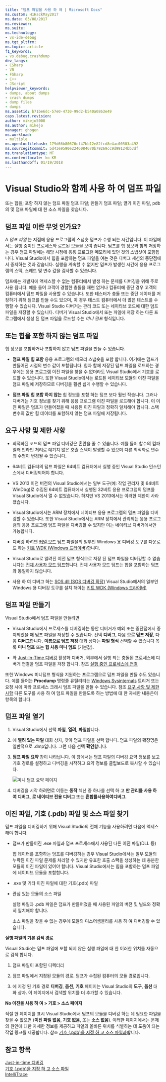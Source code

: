 ```yaml
---
title: "덤프 파일을 사용 하 여 | Microsoft Docs"
ms.custom: H1HackMay2017
ms.date: 03/08/2017
ms.reviewer: 
ms.suite: 
ms.technology:
- vs-ide-debug
ms.tgt_pltfrm: 
ms.topic: article
f1_keywords:
- vs.debug.crashdump
dev_langs:
- CSharp
- VB
- FSharp
- C++
- JScript
helpviewer_keywords:
- dumps, about dumps
- crash dumps
- dump files
- dumps
ms.assetid: b71be6dc-57e0-4730-99d2-b540a0863e49
caps.latest.revision: 
author: mikejo5000
ms.author: mikejo
manager: ghogen
ms.workload:
- multiple
ms.openlocfilehash: 179d66b80676cf47bb12e82fcd8e4ac00503a492
ms.sourcegitcommit: 5d43e9590e2246084670b79269cc9d99124bb3df
ms.translationtype: MT
ms.contentlocale: ko-KR
ms.lasthandoff: 01/19/2018
---
```

# <a name="use-dump-files-with-visual-studio"></a>Visual Studio와 함께 사용 하 여 덤프 파일
또는 힙을; 포함 하지 않는 덤프 파일 덤프 파일; 만들기 덤프 파일; 열기 이진 파일, pdb의 및 덤프 파일에 대 한 소스 파일을 찾습니다.
  
##  <a name="BKMK_What_is_a_dump_file_"></a>덤프 파일 이란 무엇 인가요?  
 A *덤프 파일* 는 지점에 응용 프로그램의 스냅숏 덤프가 수행 되는 시간입니다. 이 파일에서는 실행 중이던 프로세스와 로드된 모듈을 보여 줍니다. 덤프를 힙 정보와 함께 저장하는 경우 덤프 파일에는 해당 시점에 응용 프로그램 메모리에 있던 것의 스냅샷이 포함됩니다. Visual Studio에서 힙을 포함하는 덤프 파일을 여는 것은 디버그 세션의 중단점에서 중지하는 것과 같습니다. 실행을 계속할 수 없지만 덤프가 발생한 시간에 응용 프로그램의 스택, 스레드 및 변수 값을 검사할 수 있습니다.  
  
 덤프에는 개발자에 액세스할 수 없는 컴퓨터에서 발생 하는 문제를 디버깅을 위해 주로 사용 됩니다. 예를 들어 고객이 경험한 충돌을 재현 없거나 컴퓨터에 중단 경우 고객의 컴퓨터에서 덤프 파일을 사용할 수 있습니다. 또한 테스터가 충돌 또는 중단 데이터를 저장하기 위해 덤프를 만들 수도 있으며, 이 경우 테스트 컴퓨터에서 더 많은 테스트를 수행할 수 있습니다. Visual Studio 디버거는 관리 코드 또는 네이티브 코드에 대한 덤프 파일을 저장할 수 있습니다. 디버거 Visual Studio에서 또는 파일에 저장 하는 다른 프로그램에서 생성 된 덤프 파일을 로드할 수는 *미니 덤프* 형식입니다.  
  
##  <a name="BKMK_Dump_files__with_or_without_heaps"></a>또는 힙을 포함 하지 않는 덤프 파일  
 힙 정보를 포함하거나 포함하지 않고 덤프 파일을 만들 수 있습니다.  
  
-   **덤프 파일 힙 포함** 응용 프로그램의 메모리 스냅숏을 포함 합니다. 여기에는 덤프가 만들어진 시점의 변수 값이 포함됩니다. 힙과 함께 저장된 덤프 파일을 로드하는 경우에는 응용 프로그램 이진 파일을 찾을 수 없더라도 Visual Studio에서 기호를 로드할 수 있습니다. 또한 Visual Studio에서는 로드된 네이티브 모듈의 이진 파일을 덤프 파일에 저장하므로 디버깅을 훨씬 쉽게 수행할 수 있습니다.  
  
-   **덤프 파일 힙 포함 하지 않는** 힙 정보를 포함 하는 덤프 보다 훨씬 작습니다. 그러나 디버거는 기호 정보를 찾기 위해 응용 프로그램 이진 파일을 로드해야 합니다. 이 이진 파일은 덤프가 만들어졌을 때 사용된 이진 파일과 정확히 일치해야 합니다. 스택 변수의 값만 힙 데이터를 포함하지 않는 덤프 파일에 저장됩니다.  
  
##  <a name="BKMK_Requirements_and_limitations"></a>요구 사항 및 제한 사항  
  
-   최적화된 코드의 덤프 파일 디버깅은 혼란을 줄 수 있습니다. 예를 들어 함수의 컴파일러 인라인 처리로 예기치 않은 호출 스택이 발생할 수 있으며 다른 최적화로 변수의 수명이 변경될 수 있습니다.  
  
-   64비트 컴퓨터의 덤프 파일은 64비트 컴퓨터에서 실행 중인 Visual Studio 인스턴스에서 디버깅되어야 합니다.  
  
-   VS 2013 이전 버전의 Visual Studio에서는 일부 도구(예: 작업 관리자 및 64비트 WinDbg)로 수집된 64비트 컴퓨터에서 실행된 32비트 응용 프로그램의 덤프를 Visual Studio에서 열 수 없었습니다. 하지만 VS 2013에서는 이러한 제한이 사라졌습니다.  
  
-   Visual Studio에서는 ARM 장치에서 네이티브 응용 프로그램의 덤프 파일을 디버깅할 수 있습니다. 또한 Visual Studio에서는 ARM 장치에서 관리되는 응용 프로그램의 응용 프로그램 덤프 파일을 디버깅할 수 있지만 이는 네이티브 디버거에서만 가능합니다.  
  
-   디버깅 하려면 [커널 모드](http://msdn.microsoft.com/library/windows/hardware/ff551880.aspx) 덤프 파일을의 일부인 Windows 용 디버깅 도구를 다운로드 하는 [키트 WDK (Windows 드라이버)](/windows/hardware/windows-driver-kit)합니다. 
  
-   Visual Studio로 알려진 이전 덤프 형식으로 저장 된 덤프 파일을 디버깅할 수 없습니다는 [전체 사용자 모드 덤프](http://msdn.microsoft.com/library/windows/hardware/ff545506.aspx)합니다. 전체 사용자 모드 덤프는 힙을 포함하는 덤프와 동일하지 않습니다.  
  
-   사용 하 여 디버그 하는 [SOS.dll (SOS 디버깅 확장)](/dotnet/framework/tools/sos-dll-sos-debugging-extension) Visual Studio에서의 일부인 Windows 용 디버깅 도구를 설치 해야는 [키트 WDK (Windows 드라이버)](/windows/hardware/windows-driver-kit) 
  
##  <a name="BKMK_Create_a_dump_file"></a>덤프 파일 만들기  
 Visual Studio에서 덤프 파일을 만들려면  
  
-   Visual Studio에서 프로세스를 디버깅하는 동안 디버거가 예외 또는 중단점에서 중지되었을 때 덤프 파일을 저장할 수 있습니다. 선택 **디버그**, 다음 **으로 덤프 저장**, 다음 **디버그**합니다. **이름으로 덤프 저장** 대화 상자는 **파일 형식** 선택할 수 있습니다 목록 **미니 덤프** 또는 **힙 사용 미니 덤프** (기본값).  
  
-   와 [Just-In-Time 디버깅](../debugger/just-in-time-debugging-in-visual-studio.md) 활성화 디버거, 외부에서 실행 되는 충돌된 프로세스에 디버거 연결을 덤프 파일을 저장 합니다. 참조 [실행 중인 프로세스에 연결](../debugger/attach-to-running-processes-with-the-visual-studio-debugger.md)  
  
 또한 Windows 미니덤프 형식을 지원하는 프로그램으로 덤프 파일을 만들 수도 있습니다. 예를 들어는 **Procdump** 명령줄 유틸리티는 [Windows Sysinternals](http://technet.microsoft.com/sysinternals/default) 트리거 또는 요청 시에 따라 프로세스 크래시 덤프 파일을 만들 수 있습니다. 참조 [요구 사항 및 제한 사항](../debugger/using-dump-files.md#BKMK_Requirements_and_limitations) 다른 도구를 사용 하 여 덤프 파일을 만들도록 하는 방법에 대 한 자세한 내용은이 항목의 합니다. 
  
##  <a name="BKMK_Open_a_dump_file"></a>덤프 파일 열기  
  
1.  Visual Studio에서 선택 **파일**, **열려**, **파일**합니다.  
  
2.  에 **열려 있는 파일** 대화 상자, 찾아 덤프 파일을 선택 합니다. 덤프 파일의 확장명은 일반적으로 .dmp입니다. 그런 다음 선택 **확인**합니다.  
  
3.  **덤프 파일 요약** 창이 나타납니다. 이 창에서는 덤프 파일의 디버깅 요약 정보를 보고 기호 경로를 설정하고 디버깅을 시작하고 요약 정보를 클립보드로 복사할 수 있습니다.  
  
     ![미니 덤프 요약 페이지](../debugger/media/dbg_dump_summarypage.png "DBG_DUMP_SummaryPage")  
  
4.  디버깅을 시작 하려면로 이동는 **동작** 섹션 중 하나를 선택 하 고 **만 관리를 사용 하 여 디버그**, **로 네이티브 전용 디버그** 또는 **혼합를사용하여디버그**.  
  
##  <a name="BKMK_Find_binaries__symbol___pdb__files__and_source_files"></a>이진 파일, 기호 (.pdb) 파일 및 소스 파일 찾기  
 덤프 파일을 디버깅하기 위해 Visual Studio의 전체 기능을 사용하려면 다음에 액세스해야 합니다.  
  
-   덤프가 만들어진 .exe 파일과 덤프 프로세스에서 사용된 다른 이진 파일(DLL 등)  
  
     힙 데이터를 포함하는 덤프를 디버깅하는 경우 Visual Studio에서는 일부 모듈의 누락된 이진 파일 문제를 처리할 수 있지만 유효한 호출 스택을 생성하는 데 충분한 모듈의 이진 파일이 있어야 합니다. Visual Studio에서는 힙을 포함하는 덤프 파일에 네이티브 모듈을 포함합니다.  
  
-   .exe 및 기타 이진 파일에 대한 기호(.pdb) 파일  
  
-   관심 있는 모듈의 소스 파일  
  
     실행 파일과 .pdb 파일은 덤프가 만들어졌을 때 사용된 파일의 버전 및 빌드와 정확히 일치해야 합니다.  
  
     소스 파일을 찾을 수 없는 경우에 모듈의 디스어셈블리를 사용 하 여 디버깅할 수 있습니다.  
  
 **실행 파일의 기본 검색 경로**  
  
 Visual Studio는 덤프 파일에 포함 되지 않은 실행 파일에 대 한 이러한 위치를 자동으로 검색 합니다.  
  
1.  덤프 파일이 포함된 디렉터리  
  
2.  덤프 파일에서 지정된 모듈의 경로. 덤프가 수집된 컴퓨터의 모듈 경로입니다.  
  
3.  에 지정 된 기호 경로 **디버깅**, **옵션**, **기호** 페이지는 Visual Studio의 **도구**, **옵션**  대화 상자. 이 페이지에서 검색할 위치를 더 추가할 수 있습니다.  
  
 **No 이진을 사용 하 여 > 기호 > 소스 페이지**  
  
 적절 한 페이지를 표시 Visual Studio에서 덤프의 모듈을 디버깅 하는 데 필요한 파일을 찾을 수 없으면 (**이진 파일 없음**, **기호 없음**, 또는 **소스 없음**). 이러한 페이지에서는 문제의 원인에 대한 자세한 정보를 제공하고 파일의 올바른 위치를 식별하는 데 도움이 되는 작업 링크를 제공합니다. 참조 [기호 (.pdb)을 지정 하 고 소스 파일과](../debugger/specify-symbol-dot-pdb-and-source-files-in-the-visual-studio-debugger.md)합니다.  
  
## <a name="see-also"></a>참고 항목  
 [Just-in-time 디버깅](../debugger/just-in-time-debugging-in-visual-studio.md)   
 [기호 (.pdb)을 지정 하 고 소스 파일](../debugger/specify-symbol-dot-pdb-and-source-files-in-the-visual-studio-debugger.md)   
 [IntelliTrace](../debugger/intellitrace.md)